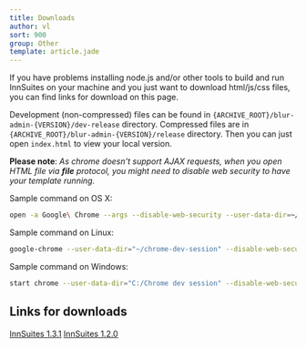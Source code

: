 ```yaml
---
title: Downloads
author: vl
sort: 900
group: Other
template: article.jade
---
```


If you have problems installing node.js and/or other tools to build and run InnSuites on your machine and you just want to download html/js/css files, you can find links for download on this page.

Development (non-compressed) files can be found in `{ARCHIVE_ROOT}/blur-admin-{VERSION}/dev-release` directory. Compressed files are in `{ARCHIVE_ROOT}/blur-admin-{VERSION}/release` directory.
Then you can just open `index.html` to view your local version.

**Please note**: *As chrome doesn't support AJAX requests, when you open HTML file via **file** protocol, you might need to disable web security to have your template running.*

Sample command on OS X:

```bash
open -a Google\ Chrome --args --disable-web-security --user-data-dir=~/ChromeDevSession/
```

Sample command on Linux:

```bash
google-chrome --user-data-dir="~/chrome-dev-session" --disable-web-security
```

Sample command on Windows:

```bash
start chrome --user-data-dir="C:/Chrome dev session" --disable-web-security
```

## Links for downloads

[InnSuites 1.3.1](/blur-admin/downloads/blur-admin-1.3.1.zip)
[InnSuites 1.2.0](/blur-admin/downloads/blur-admin-1.2.0.zip)

